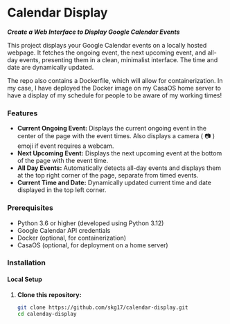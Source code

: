 # Calendar Display
***Create a Web Interface to Display Google Calendar Events***

This project displays your Google Calendar events on a locally hosted webpage. It fetches the ongoing event, the next upcoming event, and all-day events, presenting them in a clean, minimalist interface. The time and date are dynamically updated.

The repo also contains a Dockerfile, which will allow for containerization. In my case, I have deployed the Docker image on my CasaOS home server to have a display of my schedule for people to be aware of my working times!

### Features
- **Current Ongoing Event:** Displays the current ongoing event in the center of the page with the event times. Also displays a camera ( &#128247; ) emoji if event requires a webcam.
- **Next Upcoming Event:** Displays the next upcoming event at the bottom of the page with the event time.
- **All Day Events:** Automatically detects all-day events and displays them at the top right corner of the page, separate from timed events.
- **Current Time and Date:** Dynamically updated current time and date displayed in the top left corner.

### Prerequisites
- Python 3.6 or higher (developed using Python 3.12)
- Google Calendar API credentials
- Docker (optional, for containerization)
- CasaOS (optional, for deployment on a home server)

### Installation
#### Local Setup
1. **Clone this repository:**
    ```bash
    git clone https://github.com/skg17/calendar-display.git
    cd calenday-display
    ```
